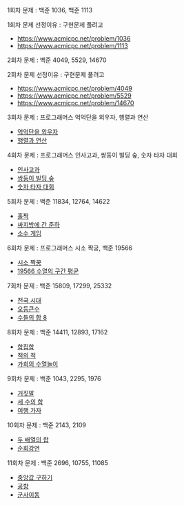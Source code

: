 1회차 문제 : 백준 1036, 백준 1113

1회차 문제 선정이유 : 구현문제 풀려고

- https://www.acmicpc.net/problem/1036
- https://www.acmicpc.net/problem/1113

2회차 문제 : 백준 4049, 5529, 14670

2회차 문제 선정이유 : 구현문제 풀려고

- https://www.acmicpc.net/problem/4049
- https://www.acmicpc.net/problem/5529
- https://www.acmicpc.net/problem/14670

3회차 문제 : 프로그래머스 억억단을 외우자, 행렬과 연산

- [억억단을 외우자](https://school.programmers.co.kr/learn/courses/30/lessons/138475)
- [행렬과 연산](https://school.programmers.co.kr/learn/courses/30/lessons/118670)

4회차 문제 : 프로그래머스 인사고과, 쌍둥이 빌딩 숲, 숫자 타자 대회

- [인사고과](https://school.programmers.co.kr/learn/courses/30/lessons/152995)
- [쌍둥이 빌딩 숲](https://school.programmers.co.kr/learn/courses/30/lessons/140105)
- [숫자 타자 대회](https://school.programmers.co.kr/learn/courses/30/lessons/136797)

5회차 문제 : 백준 11834, 12764, 14622

- [홀짝](https://www.acmicpc.net/problem/11834)
- [싸지방에 간 준하](https://www.acmicpc.net/problem/12764)
- [소수 게임](https://www.acmicpc.net/problem/14622)

6회차 문제 : 프로그래머스 시소 짝궁, 백준 19566

- [시소 짝꿍](https://school.programmers.co.kr/learn/courses/30/lessons/152996)
- [19566 수열의 구간 평균](https://www.acmicpc.net/problem/19566)

7회차 문제 : 백준 15809, 17299, 25332

- [전국 시대](https://www.acmicpc.net/problem/15809)
- [오등큰수](https://www.acmicpc.net/problem/17299)
- [수들의 합 8](https://www.acmicpc.net/problem/25332)

8회차 문제 : 백준 14411, 12893, 17162

- [합집합](https://www.acmicpc.net/problem/14411)
- [적의 적](https://www.acmicpc.net/problem/12893)
- [가희의 수열놀이](https://www.acmicpc.net/problem/17162)

9회차 문제 : 백준 1043, 2295, 1976

- [거짓말](https://www.acmicpc.net/problem/1043)
- [세 수의 합](https://www.acmicpc.net/problem/2295)
- [여행 가자](https://www.acmicpc.net/problem/1976)

10회차 문제 : 백준 2143, 2109

- [두 배열의 합](https://www.acmicpc.net/problem/2143)
- [순회강연](https://www.acmicpc.net/problem/2109)

11회차 문제 : 백준 2696, 10755, 11085

- [중앙값 구하기](https://www.acmicpc.net/problem/2696)
- [공항](https://www.acmicpc.net/problem/2696)
- [군사이동](https://www.acmicpc.net/problem/11085)
